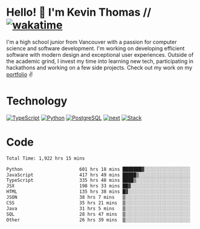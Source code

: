 # Hello! 👋 I'm Kevin Thomas // [![wakatime](https://wakatime.com/badge/user/e9d16d74-e01d-4a37-8086-9257e0bde1c2.svg?style=flat-square)](https://wakatime.com/@e9d16d74-e01d-4a37-8086-9257e0bde1c2)

I'm a high school junior from Vancouver with a passion for computer science and software development. I'm working on developing efficient software with modern design and exceptional user experiences. Outside of the academic grind, I invest my time into learning new tech, participating in hackathons and working on a few side projects. Check out my work on my [portfolio](https://kevinjosethomas.com/) ✌️

# Technology
[![TypeScript](https://github.com/kevinjosethomas/kevinjosethomas/assets/46242684/444b2e5d-659f-41f5-81fe-3abafb75cb6c)](https://kevinjosethomas.com/stack)
[![Python](https://github.com/kevinjosethomas/kevinjosethomas/assets/46242684/34a174c4-54db-4c4e-9842-2324d47cb043)](https://kevinjosethomas.com/stack)
[![PostgreSQL](https://github.com/kevinjosethomas/kevinjosethomas/assets/46242684/46d6de1c-c483-4dc7-ab3a-87763af6fc78)](https://kevinjosethomas.com/stack)
[![next](https://github.com/kevinjosethomas/kevinjosethomas/assets/46242684/bc46bae5-1ad9-42a7-b7a2-427cbde7c994)](https://kevinjosethomas.com/stack)
[![Stack](https://github.com/kevinjosethomas/kevinjosethomas/assets/46242684/0b9b7eeb-8cce-4a56-bffd-3131dd4dd88c)](https://kevinjosethomas.com/stack)




# Code
<!--START_SECTION:waka-->

```txt
Total Time: 1,922 hrs 15 mins

Python                     601 hrs 18 mins ███████▓░░░░░░░░░░░░░░░░░   30.85 %
JavaScript                 417 hrs 49 mins █████▒░░░░░░░░░░░░░░░░░░░   21.44 %
TypeScript                 335 hrs 48 mins ████▒░░░░░░░░░░░░░░░░░░░░   17.23 %
JSX                        198 hrs 33 mins ██▓░░░░░░░░░░░░░░░░░░░░░░   10.19 %
HTML                       135 hrs 38 mins █▓░░░░░░░░░░░░░░░░░░░░░░░   06.96 %
JSON                       38 hrs 7 mins   ▒░░░░░░░░░░░░░░░░░░░░░░░░   01.96 %
CSS                        35 hrs 21 mins  ▒░░░░░░░░░░░░░░░░░░░░░░░░   01.81 %
Java                       31 hrs 5 mins   ▒░░░░░░░░░░░░░░░░░░░░░░░░   01.60 %
SQL                        28 hrs 47 mins  ▒░░░░░░░░░░░░░░░░░░░░░░░░   01.48 %
Other                      26 hrs 39 mins  ▒░░░░░░░░░░░░░░░░░░░░░░░░   01.37 %
```

<!--END_SECTION:waka-->
